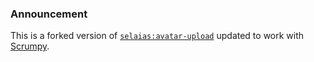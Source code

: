 ### Announcement

This is a forked version of [``selaias:avatar-upload``](https://github.com/selaias/avatar-upload) updated to work with [Scrumpy](https://github.com/MatthiasEckhart/Scrumpy).